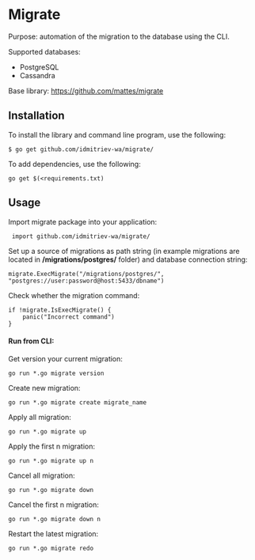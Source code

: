 # Migrate

Purpose: automation of the migration to the database using the CLI.

Supported databases:

- PostgreSQL
- Cassandra

Base library: https://github.com/mattes/migrate

## Installation

To install the library and command line program, use the following:
```
$ go get github.com/idmitriev-wa/migrate/
```

To add dependencies, use the following:
```
go get $(<requirements.txt)
```

## Usage

Import migrate package into your application:
```
 import github.com/idmitriev-wa/migrate/
```

Set up a source of migrations as path string (in example migrations are located in **/migrations/postgres/** folder) and database connection string:
```
migrate.ExecMigrate("/migrations/postgres/", "postgres://user:password@host:5433/dbname")
```

Check whether the migration command:
```
if !migrate.IsExecMigrate() {
    panic("Incorrect command")
}
```

#### Run from CLI:

Get version your current migration:
```
go run *.go migrate version
```

Create new migration:
```
go run *.go migrate create migrate_name
```

Apply all migration:
```
go run *.go migrate up
```

Apply the first n migration:
```
go run *.go migrate up n
```

Cancel all migration:
```
go run *.go migrate down
```

Cancel the first n migration:
```
go run *.go migrate down n
```

Restart the latest migration:
```
go run *.go migrate redo
```